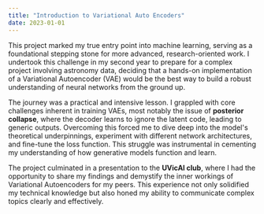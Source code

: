 ```yaml
---
title: "Introduction to Variational Auto Encoders"
date: 2023-01-01
---
```


This project marked my true entry point into machine learning, serving as a foundational stepping stone for more advanced, research-oriented work. I undertook this challenge in my second year to prepare for a complex project involving astronomy data, deciding that a hands-on implementation of a Variational Autoencoder (VAE) would be the best way to build a robust understanding of neural networks from the ground up.

The journey was a practical and intensive lesson. I grappled with core challenges inherent in training VAEs, most notably the issue of **posterior collapse**, where the decoder learns to ignore the latent code, leading to generic outputs. Overcoming this forced me to dive deep into the model's theoretical underpinnings, experiment with different network architectures, and fine-tune the loss function. This struggle was instrumental in cementing my understanding of how generative models function and learn.

The project culminated in a presentation to the **UVicAI club**, where I had the opportunity to share my findings and demystify the inner workings of Variational Autoencoders for my peers. This experience not only solidified my technical knowledge but also honed my ability to communicate complex topics clearly and effectively. 